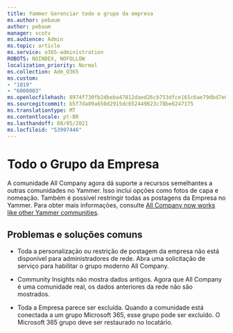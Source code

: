```yaml
---
title: Yammer Gerenciar todo o grupo da empresa
ms.author: pebaum
author: pebaum
manager: scotv
ms.audience: Admin
ms.topic: article
ms.service: o365-administration
ROBOTS: NOINDEX, NOFOLLOW
localization_priority: Normal
ms.collection: Adm_O365
ms.custom:
- "1019"
- "6000003"
ms.openlocfilehash: 8974f730fb2dbeba47812daed26cb753dfce165c6ae79dbd7e630e6f195b278a
ms.sourcegitcommit: b5f7da89a650d2915dc652449623c78be6247175
ms.translationtype: MT
ms.contentlocale: pt-BR
ms.lasthandoff: 08/05/2021
ms.locfileid: "53997446"
---
```

# <a name="all-company-group"></a>Todo o Grupo da Empresa

A comunidade All Company agora dá suporte a recursos semelhantes a outras comunidades no Yammer. Isso inclui opções como fotos de capa e nomeação. Também é possível restringir todas as postagens da Empresa no Yammer. Para obter mais informações, consulte [All Company now works like other Yammer communities](https://docs.microsoft.com/yammer/manage-yammer-groups/yammer-all-company-yammer-community).

## <a name="common-issues-and-solutions"></a>Problemas e soluções comuns

- Toda a personalização ou restrição de postagem da empresa não está disponível para administradores de rede. Abra uma solicitação de serviço para habilitar o grupo moderno All Company.

- Community Insights não mostra dados antigos. Agora que All Company é uma comunidade real, os dados anteriores da rede não são mostrados.

- Toda a Empresa parece ser excluída. Quando a comunidade está conectada a um grupo Microsoft 365, esse grupo pode ser excluído. O Microsoft 365 grupo deve ser restaurado no locatário.

